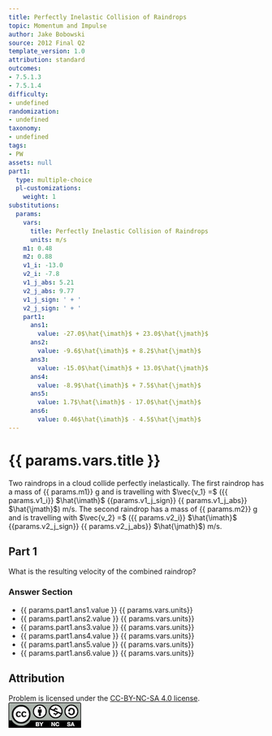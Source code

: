 ```yaml
---
title: Perfectly Inelastic Collision of Raindrops
topic: Momentum and Impulse
author: Jake Bobowski
source: 2012 Final Q2
template_version: 1.0
attribution: standard
outcomes:
- 7.5.1.3
- 7.5.1.4
difficulty:
- undefined
randomization:
- undefined
taxonomy:
- undefined
tags:
- PW
assets: null
part1:
  type: multiple-choice
  pl-customizations:
    weight: 1
substitutions:
  params:
    vars:
      title: Perfectly Inelastic Collision of Raindrops
      units: m/s
    m1: 0.48
    m2: 0.88
    v1_i: -13.0
    v2_i: -7.8
    v1_j_abs: 5.21
    v2_j_abs: 9.77
    v1_j_sign: ' + '
    v2_j_sign: ' + '
    part1:
      ans1:
        value: -27.0$\hat{\imath}$ + 23.0$\hat{\jmath}$
      ans2:
        value: -9.6$\hat{\imath}$ + 8.2$\hat{\jmath}$
      ans3:
        value: -15.0$\hat{\imath}$ + 13.0$\hat{\jmath}$
      ans4:
        value: -8.9$\hat{\imath}$ + 7.5$\hat{\jmath}$
      ans5:
        value: 1.7$\hat{\imath}$ - 17.0$\hat{\jmath}$
      ans6:
        value: 0.46$\hat{\imath}$ - 4.5$\hat{\jmath}$
---
```

# {{ params.vars.title }}
Two raindrops in a cloud collide perfectly inelastically. The first raindrop has a mass of {{ params.m1}} g and is travelling with $\vec{v_1} =$ ({{ params.v1_i}} $\hat{\imath}$ {{params.v1_j_sign}} {{ params.v1_j_abs}} $\hat{\jmath}$) m/s.
The second raindrop has a mass of {{ params.m2}} g and is travelling with $\vec{v_2} =$ ({{ params.v2_i}} $\hat{\imath}$ {{params.v2_j_sign}} {{ params.v2_j_abs}} $\hat{\jmath}$) m/s.

## Part 1

What is the resulting velocity of the combined raindrop?

### Answer Section

- {{ params.part1.ans1.value }} {{ params.vars.units}}
- {{ params.part1.ans2.value }} {{ params.vars.units}}
- {{ params.part1.ans3.value }} {{ params.vars.units}}
- {{ params.part1.ans4.value }} {{ params.vars.units}}
- {{ params.part1.ans5.value }} {{ params.vars.units}}
- {{ params.part1.ans6.value }} {{ params.vars.units}}

## Attribution

Problem is licensed under the [CC-BY-NC-SA 4.0 license](https://creativecommons.org/licenses/by-nc-sa/4.0/).<br> ![The Creative Commons 4.0 license requiring attribution-BY, non-commercial-NC, and share-alike-SA license.](https://raw.githubusercontent.com/firasm/bits/master/by-nc-sa.png)